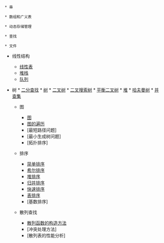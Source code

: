 
    * 串

    * 数组和广义表

    * 动态存储管理

    * 查找

    * 文件


* 线性结构
    * [线性表](md/线性表.md)
    * [堆栈](md/堆栈.md)
    * [队列](md/队列.md)

* 树
        * [二分查找](md/二分查找.md)
        * [树](md/树.md)
        * [二叉树](md/二叉树.md)
        * [二叉搜索树](md/二叉搜索树.md)
        * [平衡二叉树](md/平衡二叉树.md)
        * [堆](md/堆.md)
        * [哈夫曼树](md/哈夫曼树.md)
        * [并查集](md/并查集.md)
    
    * 图
        * [图](md/图.md)
        * [图的遍历](md/图的遍历.md)
        * [最短路径问题]
        * [最小生成树问题]
        * [拓扑排序]
    
    * 排序
        * [简单排序](md/简单排序.md)
        * [希尔排序](md/希尔排序.md)
        * [堆排序](md/堆排序.md)
        * [归并排序](md/归并排序.md)
        * [快速排序](md/快速排序.md)
        * [表排序](md/表排序.md)
        * [基数排序]

    * 散列查找
        * [散列函数的构造方法](md/散列函数的构造方法.md)
        * [冲突处理方法]
        * [散列表的性能分析]